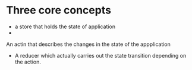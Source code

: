 
# Three core concepts
- a store that holds the state of application
-
An actin that describes the changes in the state of the appplication
- A reducer which actually carries out the state transition depending on the action.
